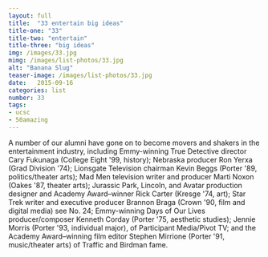 ```yaml
---
layout: full
title:  "33 entertain big ideas"
title-one: "33"
title-two: "entertain"
title-three: "big ideas"
img: /images/33.jpg
mimg: /images/list-photos/33.jpg
alt: "Banana Slug"
teaser-image: /images/list-photos/33.jpg
date:   2015-09-16
categories: list
number: 33
tags:
- ucsc
- 50amazing
---
```

A number of our alumni have gone on to become movers and shakers in the entertainment industry, including Emmy-winning True Detective director Cary Fukunaga (College Eight '99, history); Nebraska producer Ron Yerxa (Grad Division '74); Lionsgate Television chairman Kevin Beggs (Porter '89, politics/theater arts); Mad Men television writer and producer Marti Noxon (Oakes '87, theater arts); Jurassic Park, Lincoln, and Avatar production designer and Academy Award–winner Rick Carter (Kresge '74, art); Star Trek writer and executive producer Brannon Braga (Crown '90, film and digital media) see No. 24; Emmy-winning Days of Our Lives producer/composer Kenneth Corday (Porter '75, aesthetic studies); Jennie Morris (Porter '93, individual major), of Participant Media/Pivot TV; and the Academy Award–winning film editor Stephen Mirrione (Porter '91, music/theater arts) of Traffic and Birdman fame.